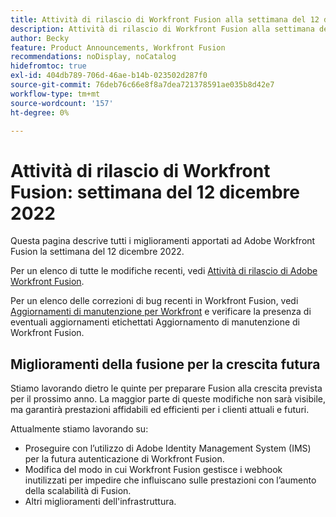 ```yaml
---
title: Attività di rilascio di Workfront Fusion alla settimana del 12 dicembre 2022
description: Attività di rilascio di Workfront Fusion alla settimana del 12 dicembre 2022
author: Becky
feature: Product Announcements, Workfront Fusion
recommendations: noDisplay, noCatalog
hidefromtoc: true
exl-id: 404db789-706d-46ae-b14b-023502d287f0
source-git-commit: 76deb76c66e8f8a7dea721378591ae035b8d42e7
workflow-type: tm+mt
source-wordcount: '157'
ht-degree: 0%

---
```


# Attività di rilascio di Workfront Fusion: settimana del 12 dicembre 2022

Questa pagina descrive tutti i miglioramenti apportati ad Adobe Workfront Fusion la settimana del 12 dicembre 2022.

Per un elenco di tutte le modifiche recenti, vedi [Attività di rilascio di Adobe Workfront Fusion](../../../product-announcements/product-releases/fusion-release-activity/fusion-release-activity.md).

Per un elenco delle correzioni di bug recenti in Workfront Fusion, vedi [Aggiornamenti di manutenzione per Workfront](https://experienceleague.adobe.com/docs/workfront-known-issues/releases/current-updates.html) e verificare la presenza di eventuali aggiornamenti etichettati Aggiornamento di manutenzione di Workfront Fusion.

## Miglioramenti della fusione per la crescita futura

Stiamo lavorando dietro le quinte per preparare Fusion alla crescita prevista per il prossimo anno. La maggior parte di queste modifiche non sarà visibile, ma garantirà prestazioni affidabili ed efficienti per i clienti attuali e futuri.


Attualmente stiamo lavorando su:

* Proseguire con l’utilizzo di Adobe Identity Management System (IMS) per la futura autenticazione di Workfront Fusion.
* Modifica del modo in cui Workfront Fusion gestisce i webhook inutilizzati per impedire che influiscano sulle prestazioni con l’aumento della scalabilità di Fusion.
* Altri miglioramenti dell&#39;infrastruttura.
